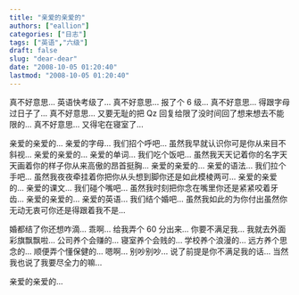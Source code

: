 ```yaml
---
title: "亲爱的亲爱的"
authors: ["eallion"]
categories: ["日志"]
tags: ["英语","六级"]
draft: false
slug: "dear-dear"
date: "2008-10-05 01:20:40"
lastmod: "2008-10-05 01:20:40"
---
```


真不好意思... 英语快考级了...
真不好意思... 报了个 6 级...
真不好意思... 得跟字母过日子了...
真不好意思... 又要无耻的把 Qz 回复给限了没时间回了想来想去不能限的...
真不好意思... 又得宅在寝室了...

亲爱的亲爱的... 亲爱的字母... 我们招个呼吧... 虽然我早就认识你可是你从来目不斜视...
亲爱的亲爱的... 亲爱的单词... 我们吃个饭吧... 虽然我天天记着你的名字天天画着你的样子你从来高傲的昂首挺胸...
亲爱的亲爱的... 亲爱的语法... 我们拉个手吧... 虽然我夜夜牵挂着你把你从头想到脚你还是如此模棱两可...
亲爱的亲爱的... 亲爱的课文... 我们碰个嘴吧... 虽然我时刻把你念在嘴里你还是紧紧咬着牙齿...
亲爱的亲爱的... 亲爱的英语... 我们结个婚吧... 虽然我如此的为你付出虽然你无动无衷可你还是得跟着我不是...

婚都结了你还想咋滴... 乖啊... 给我弄个 60 分出来... 你要不满足我... 我就去外面彩旗飘飘啦...
公司养个会赚的...
寝室养个会贱的...
学校养个浪漫的...
远方养个思念的...
顺便弄个懂保健的...
嗯啊... 别吵别吵... 说了前提是你不满足我的话... 当然我也说了我要尽全力的嘛...

亲爱的亲爱的...
